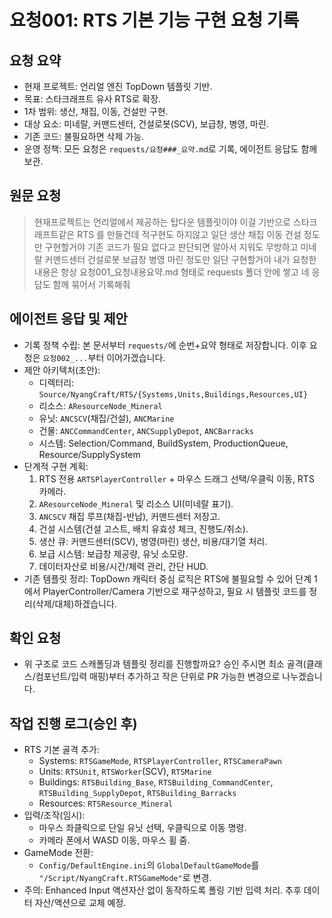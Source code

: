 # 요청001: RTS 기본 기능 구현 요청 기록

## 요청 요약
- 현재 프로젝트: 언리얼 엔진 TopDown 템플릿 기반.
- 목표: 스타크래프트 유사 RTS로 확장.
- 1차 범위: 생산, 채집, 이동, 건설만 구현.
- 대상 요소: 미네랄, 커맨드센터, 건설로봇(SCV), 보급창, 병영, 마린.
- 기존 코드: 불필요하면 삭제 가능.
- 운영 정책: 모든 요청은 `requests/요청###_요약.md`로 기록, 에이전트 응답도 함께 보관.

## 원문 요청
> 현재프로젝트는 언리얼에서 제공하는 탑다운 템플릿이야 이걸 기반으로 스타크래프트같은 RTS 를 만들건데 적구현도 하지않고 일단 생산 채집 이동 건설 정도만 구현할거야 기존 코드가 필요 없다고 판단되면 알아서 지워도 무방하고 미네랄 커맨드센터 건설로봇 보급창 병영 마린 정도만 일단 구현할거야 내가 요청한 내용은 항상 요청001_요청내용요약.md 형태로 requests 폴더 안에 쌓고 네 응답도 함께 묶어서 기록해줘

## 에이전트 응답 및 제안
- 기록 정책 수립: 본 문서부터 `requests/`에 순번+요약 형태로 저장합니다. 이후 요청은 `요청002_...`부터 이어가겠습니다.
- 제안 아키텍처(초안):
  - 디렉터리: `Source/NyangCraft/RTS/{Systems,Units,Buildings,Resources,UI}`
  - 리소스: `AResourceNode_Mineral`
  - 유닛: `ANCSCV`(채집/건설), `ANCMarine`
  - 건물: `ANCCommandCenter`, `ANCSupplyDepot`, `ANCBarracks`
  - 시스템: Selection/Command, BuildSystem, ProductionQueue, Resource/SupplySystem
- 단계적 구현 계획:
  1) RTS 전용 `ARTSPlayerController` + 마우스 드래그 선택/우클릭 이동, RTS 카메라.
  2) `AResourceNode_Mineral` 및 리소스 UI(미네랄 표기).
  3) `ANCSCV` 채집 루프(채집-반납), 커맨드센터 저장고.
  4) 건설 시스템(건설 고스트, 배치 유효성 체크, 진행도/취소).
  5) 생산 큐: 커맨드센터(SCV), 병영(마린) 생산, 비용/대기열 처리.
  6) 보급 시스템: 보급창 제공량, 유닛 소모량.
  7) 데이터자산로 비용/시간/체력 관리, 간단 HUD.
- 기존 템플릿 정리: TopDown 캐릭터 중심 로직은 RTS에 불필요할 수 있어 단계 1에서 PlayerController/Camera 기반으로 재구성하고, 필요 시 템플릿 코드를 정리(삭제/대체)하겠습니다.

## 확인 요청
- 위 구조로 코드 스캐폴딩과 템플릿 정리를 진행할까요? 승인 주시면 최소 골격(클래스/컴포넌트/입력 매핑)부터 추가하고 작은 단위로 PR 가능한 변경으로 나누겠습니다.

## 작업 진행 로그(승인 후)
- RTS 기본 골격 추가:
  - Systems: `RTSGameMode`, `RTSPlayerController`, `RTSCameraPawn`
  - Units: `RTSUnit`, `RTSWorker`(SCV), `RTSMarine`
  - Buildings: `RTSBuilding_Base`, `RTSBuilding_CommandCenter`, `RTSBuilding_SupplyDepot`, `RTSBuilding_Barracks`
  - Resources: `RTSResource_Mineral`
- 입력/조작(임시):
  - 마우스 좌클릭으로 단일 유닛 선택, 우클릭으로 이동 명령.
  - 카메라 폰에서 WASD 이동, 마우스 휠 줌.
- GameMode 전환:
  - `Config/DefaultEngine.ini`의 `GlobalDefaultGameMode`를 `"/Script/NyangCraft.RTSGameMode"`로 변경.
- 주의: Enhanced Input 액션자산 없이 동작하도록 폴링 기반 입력 처리. 추후 데이터 자산/액션으로 교체 예정.
